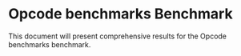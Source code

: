 # Opcode benchmarks Benchmark

This document will present comprehensive results for the Opcode benchmarks benchmark.
